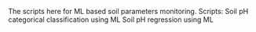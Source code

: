 The scripts here for ML based soil parameters monitoring.
Scripts:
Soil pH categorical classification using ML
Soil pH regression using ML

